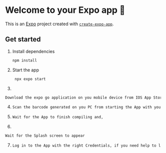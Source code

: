 # Welcome to your Expo app 👋

This is an [Expo](https://expo.dev) project created with [`create-expo-app`](https://www.npmjs.com/package/create-expo-app).

## Get started

1. Install dependencies

   ```bash
   npm install
   ```

2. Start the app

   ```bash
    npx expo start
   ```
3.

   ```bash
   Download the expo go application on you mobile device from IOS App Store or Google Play Store
   ```

4. 
   ```bash
   Scan the barcode generated on you PC from starting the App with your mobile device camera
   ```
   

5. 
    ```bash
   Wait for the App to finish compiling and,
   ```

6. 
  ```bash
  Wait for the Splash screen to appear
  ```

7. 
   ```bash
   Log in to the App with the right Credentials, if you need help to login with the right credentials please check api documentation sent via postman.
   ```